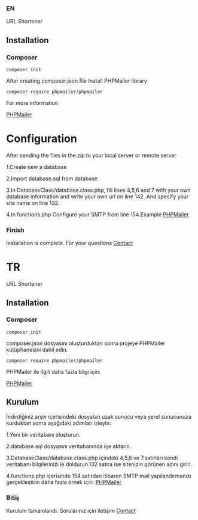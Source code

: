 ### EN

URL Shortener

## Installation

### Composer
```
composer init
```
After creating composer.json file
Install PHPMailer library
```
composer require phpmailer/phpmailer
```
For more information 

[PHPMailer](https://github.com/PHPMailer/PHPMailer)

# Configuration

After sending the files in the zip to your local server or remote server

1.Create new a database

2.Import database.sql from database

3.In DatabaseClass/database.class.php, fill lines 4,5,6 and 7 with your own database information and write your own url on line 142. And specify your site name on line 132.

4.In functions.php Configure your SMTP from line 154.Example [PHPMailer](https://github.com/PHPMailer/PHPMailer)


### Finish

Installation is complete. For your questions [Contact](https://hakancalis.com.tr/contact)

# TR

URL Shortener

## Installation

### Composer
```
composer init
```
composer.json dosyasını oluşturduktan sonra projeye PHPMailer kütüphanesini dahil edin.
```
composer require phpmailer/phpmailer
```
PHPMailer ile ilgili daha fazla bilgi için:

[PHPMailer](https://github.com/PHPMailer/PHPMailer)

## Kurulum

İndirdiğiniz arşiv içerisindeki dosyaları uzak sunucu veya yerel sunucunuza kurduktan sonra aşağıdaki adımları izleyin:

1.Yeni bir veritabanı oluşturun.

2.database.sql dosyasını veritabanında içe aktarın.

3.DatabaseClass/database.class.php içindeki 4,5,6 ve 7.satırları kendi veritabanı bilgilerinizi le doldurun.132 satıra ise sitenizin görünen adını girin.

4.functions.php içerisinde 154.satırdan itibaren SMTP mail yapılandırmanızı gerçekleştirin daha fazla örnek için: [PHPMailer](https://github.com/PHPMailer/PHPMailer)


### Bitiş

Kurulum tamamlandı. Sorularınız için iletişim [Contact](https://hakancalis.com.tr/contact)
